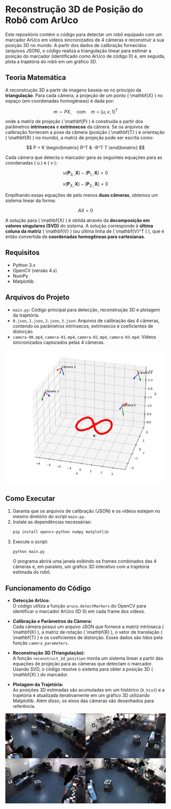 # Reconstrução 3D de Posição do Robô com ArUco

Este repositório contém o código para detectar um robô equipado com um marcador ArUco em vídeos sincronizados de 4 câmeras e reconstruir a sua posição 3D no mundo. A partir dos dados de calibração fornecidos (arquivos JSON), o código realiza a triangulação linear para estimar a posição do marcador (identificado como ArUco de código 0) e, em seguida, plota a trajetória do robô em um gráfico 3D.

## Teoria Matemática  

A reconstrução 3D a partir de imagens baseia-se no princípio da **triangulação**. Para cada câmera, a projeção de um ponto \( \mathbf{X} \) no espaço (em coordenadas homogêneas) é dada por:  

$$
m \sim P X, \quad \text{com} \quad m = [u, v, 1]^T
$$

onde a matriz de projeção \( \mathbf{P} \) é construída a partir dos parâmetros **intrínsecos** e **extrínsecos** da câmera. Se os arquivos de calibração fornecem a pose da câmera (posição \( \mathbf{T} \) e orientação \( \mathbf{R} \) no mundo), a matriz de projeção pode ser escrita como:  

$$
P = K 
\begin{bmatrix} 
R^T & -R^T T 
\end{bmatrix}
$$

Cada câmera que detecta o marcador gera as seguintes equações para as coordenadas \( u \) e \( v \):  

$$
u \left(\mathbf{P}_{3,:} \mathbf{X}\right) - \left(\mathbf{P}_{1,:} \mathbf{X}\right) = 0
$$

$$
v \left(\mathbf{P}_{3,:} \mathbf{X}\right) - \left(\mathbf{P}_{2,:} \mathbf{X}\right) = 0
$$

Empilhando essas equações de pelo menos **duas câmeras**, obtemos um sistema linear da forma:  

$$
A X = 0
$$

A solução para \( \mathbf{X} \) é obtida através da **decomposição em valores singulares (SVD)** do sistema. A solução corresponde à **última coluna da matriz** \( \mathbf{V} \) (ou última linha de \( \mathbf{V}^T \) ), que é então convertida de **coordenadas homogêneas para cartesianas**.  

## Requisitos

- Python 3.x
- OpenCV (versão 4.x)
- NumPy
- Matplotlib

## Arquivos do Projeto

- `main.py`: Código principal para detecção, reconstrução 3D e plotagem da trajetória.
- `0.json`, `1.json`, `2.json`, `3.json`: Arquivos de calibração das 4 câmeras, contendo os parâmetros intrínsecos, extrínsecos e coeficientes de distorção.
- `camera-00.mp4`, `camera-01.mp4`, `camera-02.mp4`, `camera-03.mp4`: Vídeos sincronizados capturados pelas 4 câmeras.

![images2](images/image1.jpeg)

## Como Executar

1. Garanta que os arquivos de calibração (JSON) e os vídeos estejam no mesmo diretório do script `main.py`.
2. Instale as dependências necessárias:
   ```bash
   pip install opencv-python numpy matplotlib
   ```
3. Execute o script:
   ```bash
   python main.py
   ```
   O programa abrirá uma janela exibindo os frames combinados das 4 câmeras e, em paralelo, um gráfico 3D interativo com a trajetória estimada do robô.

## Funcionamento do Código

- **Detecção ArUco:**  
  O código utiliza a função `aruco.detectMarkers` do OpenCV para identificar o marcador ArUco (ID 0) em cada frame dos vídeos.

- **Calibração e Parâmetros da Câmera:**  
  Cada câmera possui um arquivo JSON que fornece a matriz intrínseca \( \mathbf{K} \), a matriz de rotação \( \mathbf{R} \), o vetor de translação \( \mathbf{T} \) e os coeficientes de distorção. Esses dados são lidos pela função `camera_parameters`.

- **Reconstrução 3D (Triangulação):**  
  A função `reconstruct_3d_position` monta um sistema linear a partir das equações de projeção para as câmeras que detectam o marcador. Usando SVD, o código resolve o sistema para obter a posição 3D \( \mathbf{X} \) do marcador.

- **Plotagem da Trajetória:**  
  As posições 3D estimadas são acumuladas em um histórico (`X_hist`) e a trajetória é atualizada iterativamente em um gráfico 3D utilizando Matplotlib. Além disso, os eixos das câmeras são desenhados para referência.

![images1](images/image2.jpeg)



